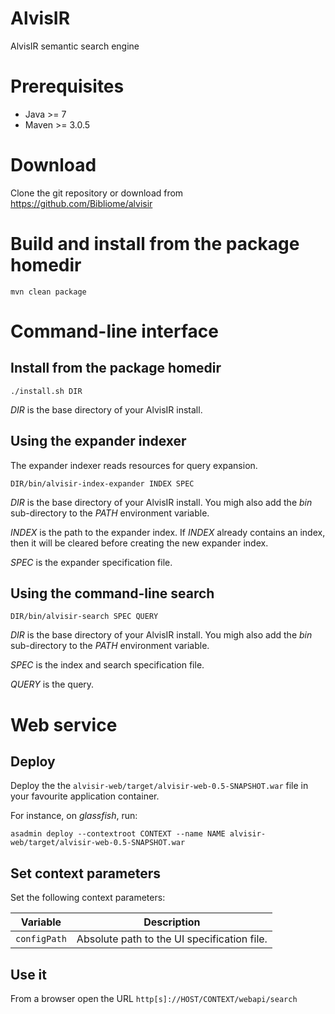 # AlvisIR

AlvisIR semantic search engine

# Prerequisites

* Java >= 7
* Maven >= 3.0.5

# Download

Clone the git repository or download from https://github.com/Bibliome/alvisir

# Build and install from the package homedir

`mvn clean package`

# Command-line interface

## Install from the package homedir

`./install.sh DIR`

*DIR* is the base directory of your AlvisIR install.

## Using the expander indexer

The expander indexer reads resources for query expansion.

`DIR/bin/alvisir-index-expander INDEX SPEC`

*DIR* is the base directory of your AlvisIR install. You migh also add the *bin* sub-directory to the *PATH* environment variable.

*INDEX* is the path to the expander index. If *INDEX* already contains an index, then it will be cleared before creating the new expander index.

*SPEC* is the expander specification file.

## Using the command-line search

`DIR/bin/alvisir-search SPEC QUERY`

*DIR* is the base directory of your AlvisIR install. You migh also add the *bin* sub-directory to the *PATH* environment variable.

*SPEC* is the index and search specification file.

*QUERY* is the query.

# Web service

## Deploy

Deploy the the `alvisir-web/target/alvisir-web-0.5-SNAPSHOT.war` file in your favourite application container.

For instance, on *glassfish*, run:

`asadmin deploy --contextroot CONTEXT --name NAME alvisir-web/target/alvisir-web-0.5-SNAPSHOT.war`

## Set context parameters

Set the following context parameters:

| Variable | Description |
| --- | --- |
| `configPath` | Absolute path to the UI specification file. |

## Use it

From a browser open the URL `http[s]://HOST/CONTEXT/webapi/search`
